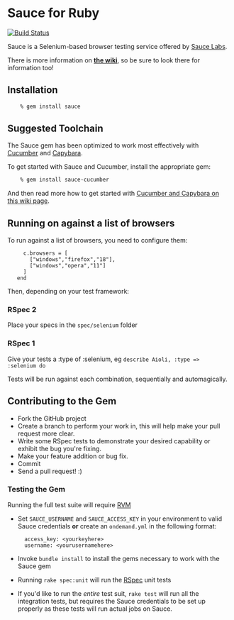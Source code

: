 # Sauce for Ruby

[![Build Status](https://buildhive.cloudbees.com/job/saucelabs/job/sauce_ruby/badge/icon)](https://buildhive.cloudbees.com/job/saucelabs/job/sauce_ruby/)

Sauce is a Selenium-based browser testing service offered by [Sauce
Labs](https://www.saucelabs.com).


There is more information on **[the
wiki](https://github.com/saucelabs/sauce_ruby/wiki)**, so be sure to look there
for information too!


## Installation

```bash
    % gem install sauce
```


## Suggested Toolchain


The Sauce gem has been optimized to work most effectively with
[Cucumber](https://www.cukes.info) and
[Capybara](http://jnicklas.github.com/capybara/).

To get started with Sauce and Cucumber, install the appropriate gem:

```bash
    % gem install sauce-cucumber
```

And then read more how to get started with [Cucumber and Capybara on this
wiki
page](https://github.com/saucelabs/sauce\_ruby/wiki/Cucumber-and-Capybara).

## Running on against a list of browsers
To run against a list of browsers, you need to configure them:

```Sauce.config do |c|
     c.browsers = [
       ["windows","firefox","18"],
       ["windows","opera","11"]
     ]
   end
```

Then, depending on your test framework:

### RSpec 2
Place your specs in the ```spec/selenium``` folder

### RSpec 1
Give your tests a :type of :selenium, eg ```describe Aioli, :type => :selenium do```

Tests will be run against each combination, sequentially and automagically.

## Contributing to the Gem

* Fork the GitHub project
* Create a branch to perform your work in, this will help make your pull
  request more clear.
* Write some RSpec tests to demonstrate your desired capability or exhibit the
  bug you're fixing.
* Make your feature addition or bug fix.
* Commit
* Send a pull request! :)


### Testing the Gem

Running the full test suite will require [RVM](http://rvm.beginrescueend.com)

* Set `SAUCE_USERNAME` and `SAUCE_ACCESS_KEY` in your environment to valid Sauce credentials **or** create an `ondemand.yml` in the following format:

        access_key: <yourkeyhere>
        username: <yourusernamehere>

* Invoke `bundle install` to install the gems necessary to work with the Sauce
  gem
* Running `rake spec:unit` will run the [RSpec](https://github.com/rspec/rspec) unit tests
* If you'd like to run the *entire* test suit, `rake test` will run all the
  integration tests, but requires the Sauce credentials to be set up properly
  as these tests will run actual jobs on Sauce.
